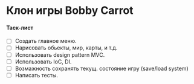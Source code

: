 # Клон игры Bobby Carrot

#### Таск-лист

- [ ] Создать главное меню.
- [ ] Нарисовать обьекты, мир, карты, и т.д.
- [ ] Использовать design pattern MVC.
- [ ] Использовать IoC, DI.
- [ ] Возмажность сохранять текущ. состояние игру (save/load system)
- [ ] Написать тесты. 